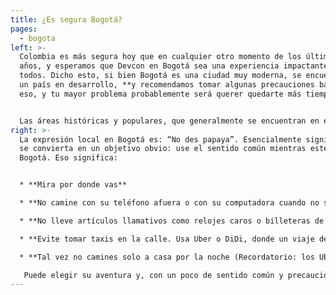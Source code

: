 ```yaml
---
title: ¿Es segura Bogotá?
pages:
  - bogota
left: >-
  Colombia es más segura hoy que en cualquier otro momento de los últimos 50
  años, y esperamos que Devcon en Bogotá sea una experiencia impactante para
  todos. Dicho esto, si bien Bogotá es una ciudad muy moderna, se encuentra en
  un país en desarrollo, **y recomendamos tomar algunas precauciones básicas.** Haz
  eso, y tu mayor problema probablemente será querer quedarte más tiempo.


  Las áreas históricas y populares, que generalmente se encuentran en el centro y al norte del centro, son las regiones más seguras. También ayudaremos a guiar a los asistentes hacia los lugares correctos en el momento correcto del día, por ejemplo: las áreas de moda que están llenas de vida nocturna son mejores después del anochecer, mientras que el centro histórico es mejor para frecuentar durante el día.
right: >-
  La expresión local en Bogotá es: “No des papaya”. Esencialmente significa, no
  se convierta en un objetivo obvio: use el sentido común mientras esté en
  Bogotá. Eso significa:


  * **Mira por donde vas**

  * **No camine con su teléfono afuera o con su computadora cuando no sea necesario**

  * **No lleve artículos llamativos como relojes caros o billeteras de hardware chapadas en oro**

  * **Evite tomar taxis en la calle. Usa Uber o DiDi, donde un viaje de 20 minutos cuesta alrededor de $3 USD. Consejo: tal vez pague el dólar extra por un "Uber Comfort" más agradable *(recomendado cuando viene del aeropuerto)*.**

  * **Tal vez no camines solo a casa por la noche (Recordatorio: los Ubers son fáciles y baratos).**

   Puede elegir su aventura y, con un poco de sentido común y precaución adicional, puede esperar tener una experiencia divertida y segura en Bogotá.
---
```

